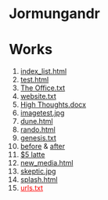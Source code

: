 # Jormungandr
<html>
	<body>
	<h1> Works</h1>
	<ol>
	<li><a href = "https://coxwr.github.io/Jormungandr/index_list.html">index_list.html</a></li>
	<li><a href = "https://coxwr.github.io/Jormungandr/test.html">test.html</a></li>
	<li><a href = "https://coxwr.github.io/Jormungandr/The_Office.txt">The Office.txt</a></li>
	<li><a href = "https://coxwr.github.io/Jormungandr/website.txt">website.txt</a></li>
	<li><a href = "https://coxwr.github.io/Jormungandr/High_Thoughts.docx">High Thoughts.docx</a></li>
	<!--I can feel the blood flowing through my foot-veins again
	Chucky cheese?? Gosh I'm so tired of Chucky Cheese.-->
	<li><a href = "https://coxwr.github.io/Jormungandr/imagetest.jpg">imagetest.jpg</a></li>
	<li><a href = "https://coxwr.github.io/Jormungandr/dune.html">dune.html</a></li>
		<li><a href = "https://coxwr.github.io/Jormungandr/rando.html">rando.html</a></li>
		<li><a href = "https://coxwr.github.io/Jormungandr/bam_convo/genesis.txt">genesis.txt</a></li>
		<li><a href = "https://coxwr.github.io/Jormungandr/IMG_20180112_155816994.jpg">before</a> & <a href = "https://coxwr.github.io/Jormungandr/IMG_20180112_160741751.jpg">after</a></li>
		<li><a href = "https://medium.com/@jshelbyhouse/the-faux-feminism-of-nys-woke-coworking-spaces-e741a13ee604"> $5 latte</a></li>
		<li><a href = "https://coxwr.github.io/Jormungandr/new_media.html">new_media.html</a></li>
		<li><a href = "https://coxwr.github.io/Jormungandr/skeptic.jpg">skeptic.jpg</a></li>
		<li><a href = "https://coxwr.github.io/Jormungandr/bam_convo/splash.html">splash.html</a></li>
		<li><a style = "color:red;" href = "https://coxwr.github.io/Jormungandr/urls.txt">urls.txt</a></li>
	</ol>


</body>
	<!-- Does it make me a sociopath or a psychopath or some other deviant if I can't remember a time where I was actually sick enough to stay home from school or work, I always am feigning illness so as to not have to do those things? I think thats not normal-->
</html>
